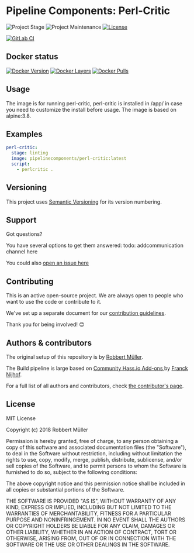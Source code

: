 # Pipeline Components: Perl-Critic

![Project Stage][project-stage-shield]
![Project Maintenance][maintenance-shield]
[![License][license-shield]](LICENSE)

[![GitLab CI][gitlabci-shield]][gitlabci]

## Docker status

[![Docker Version][version-shield]][microbadger]
[![Docker Layers][layers-shield]][microbadger]
[![Docker Pulls][pulls-shield]][dockerhub]

## Usage

The image is for running perl-critic, perl-critic is installed in /app/ in case you need to customize the install before usage.
The image is based on alpine:3.8.

## Examples

```yaml
perl-critic:
  stage: linting
  image: pipelinecomponents/perl-critic:latest
  script:
    - perlcritic .
```

## Versioning

This project uses [Semantic Versioning][semver] for its version numbering.

## Support

Got questions?

You have several options to get them answered:
todo: addcommunication channel here

You could also [open an issue here][issue]

## Contributing

This is an active open-source project. We are always open to people who want to
use the code or contribute to it.

We've set up a separate document for our [contribution guidelines](CONTRIBUTING.md).

Thank you for being involved! :heart_eyes:

## Authors & contributors

The original setup of this repository is by [Robbert Müller][mjrider].

The Build pipeline is large based on [Community Hass.io Add-ons
][hassio-addons] by [Franck Nijhof][frenck].

For a full list of all authors and contributors,
check [the contributor's page][contributors].

## License

MIT License

Copyright (c) 2018 Robbert Müller

Permission is hereby granted, free of charge, to any person obtaining a copy
of this software and associated documentation files (the "Software"), to deal
in the Software without restriction, including without limitation the rights
to use, copy, modify, merge, publish, distribute, sublicense, and/or sell
copies of the Software, and to permit persons to whom the Software is
furnished to do so, subject to the following conditions:

The above copyright notice and this permission notice shall be included in all
copies or substantial portions of the Software.

THE SOFTWARE IS PROVIDED "AS IS", WITHOUT WARRANTY OF ANY KIND, EXPRESS OR
IMPLIED, INCLUDING BUT NOT LIMITED TO THE WARRANTIES OF MERCHANTABILITY,
FITNESS FOR A PARTICULAR PURPOSE AND NONINFRINGEMENT. IN NO EVENT SHALL THE
AUTHORS OR COPYRIGHT HOLDERS BE LIABLE FOR ANY CLAIM, DAMAGES OR OTHER
LIABILITY, WHETHER IN AN ACTION OF CONTRACT, TORT OR OTHERWISE, ARISING FROM,
OUT OF OR IN CONNECTION WITH THE SOFTWARE OR THE USE OR OTHER DEALINGS IN THE
SOFTWARE.

[commits]: https://gitlab.com/pipeline-components/perl-critic/commits/master
[contributors]: https://gitlab.com/pipeline-components/perl-critic/graphs/master
[dockerhub]: https://hub.docker.com/r/pipelinecomponents/perl-critic
[license-shield]: https://img.shields.io/badge/License-MIT-green.svg
[mjrider]: https://gitlab.com/mjrider
[gitlabci-shield]: https://img.shields.io/gitlab/pipeline/pipeline-components/perl-critic.svg
[gitlabci]: https://gitlab.com/pipeline-components/perl-critic/commits/master
[issue]: https://gitlab.com/pipeline-components/perl-critic/issues
[keepchangelog]: http://keepachangelog.com/en/1.0.0/
[layers-shield]: https://images.microbadger.com/badges/image/pipelinecomponents/perl-critic.svg
[maintenance-shield]: https://img.shields.io/maintenance/yes/2018.svg
[microbadger]: https://microbadger.com/images/pipelinecomponents/perl-critic
[project-stage-shield]: https://img.shields.io/badge/project%20stage-production%20ready-brightgreen.svg
[pulls-shield]: https://img.shields.io/docker/pulls/pipelinecomponents/perl-critic.svg
[releases]: https://gitlab.com/pipeline-components/perl-critic/tags
[repository]: https://gitlab.com/pipeline-components/perl-critic
[semver]: http://semver.org/spec/v2.0.0.html
[version-shield]: https://images.microbadger.com/badges/version/pipelinecomponents/perl-critic.svg

[frenck]: https://github.com/frenck
[hassio-addons]: https://github.com/hassio-addons
